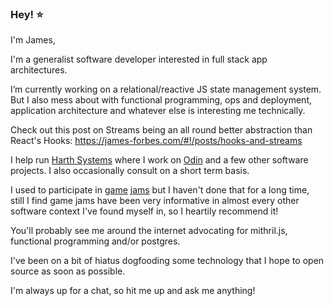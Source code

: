 ### Hey! ⭐

I'm James,

I'm a generalist software developer interested in full stack app architectures.

I’m currently working on a relational/reactive JS state management system.  But I also mess about with functional programming, ops and deployment, application architecture and whatever else is interesting me technically.

Check out this post on Streams being an all round better abstraction than React's Hooks: https://james-forbes.com/#!/posts/hooks-and-streams

I help run [Harth Systems](https://harth.io/) where I work on [Odin](https://harth.io/odin/) and a few other software projects.  I also occasionally consult on a short term basis.

I used to participate in [game](https://canyon.itch.io/space-to-proceed) [jams](https://canyon.itch.io/provider) but I haven't done that for a long time, still I find game jams have been very informative in almost every other software context I've found myself in, so I heartily recommend it!

You'll probably see me around the internet advocating for mithril.js, functional programming and/or postgres.

I've been on a bit of hiatus dogfooding some technology that I hope to open source as soon as possible.

I'm always up for a chat, so hit me up and ask me anything!

